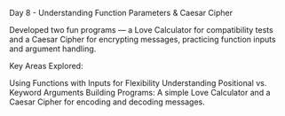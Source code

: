 Day 8 - Understanding Function Parameters & Caesar Cipher


Developed two fun programs — a Love Calculator for compatibility tests and 
a Caesar Cipher for encrypting messages, practicing function inputs and argument handling.

Key Areas Explored:

Using Functions with Inputs for Flexibility
Understanding Positional vs. Keyword Arguments
Building Programs: A simple Love Calculator and a Caesar Cipher for encoding and decoding messages.
